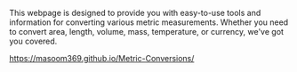 This webpage is designed to provide you with easy-to-use tools and information for converting various metric measurements. Whether you need to convert area, length, volume, mass, temperature, or currency, we've got you covered.

https://masoom369.github.io/Metric-Conversions/

